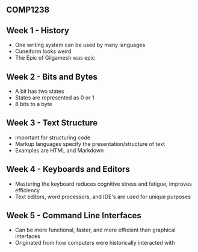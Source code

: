 ## COMP1238
## Week 1 - History
- One writing system can be used by many languages
- Cuneiform looks weird
- The Epic of Gilgamesh was epic
## Week 2 - Bits and Bytes
- A bit has two states
- States are represented as 0 or 1
- 8 bits to a byte
## Week 3 - Text Structure
- Important for structuring code
- Markup languages specify the presentation/structure of text
- Examples are HTML and Markdown
## Week 4 - Keyboards and Editors
- Mastering the keyboard reduces cognitive stress and fatigue, improves efficiency
- Text editors, word processors, and IDE's are used for unique purposes
## Week 5 - Command Line Interfaces
- Can be more functional, faster, and more efficient than graphical interfaces
- Originated from how computers were historically interacted with

